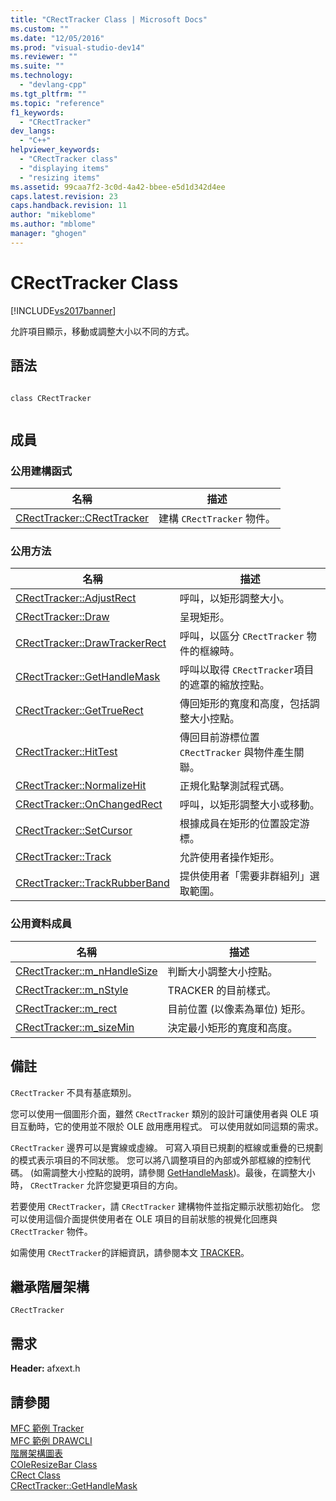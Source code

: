 ```yaml
---
title: "CRectTracker Class | Microsoft Docs"
ms.custom: ""
ms.date: "12/05/2016"
ms.prod: "visual-studio-dev14"
ms.reviewer: ""
ms.suite: ""
ms.technology: 
  - "devlang-cpp"
ms.tgt_pltfrm: ""
ms.topic: "reference"
f1_keywords: 
  - "CRectTracker"
dev_langs: 
  - "C++"
helpviewer_keywords: 
  - "CRectTracker class"
  - "displaying items"
  - "resizing items"
ms.assetid: 99caa7f2-3c0d-4a42-bbee-e5d1d342d4ee
caps.latest.revision: 23
caps.handback.revision: 11
author: "mikeblome"
ms.author: "mblome"
manager: "ghogen"
---
```

# CRectTracker Class
[!INCLUDE[vs2017banner](../../assembler/inline/includes/vs2017banner.md)]

允許項目顯示，移動或調整大小以不同的方式。  
  
## 語法  
  
```  
  
class CRectTracker  
  
```  
  
## 成員  
  
### 公用建構函式  
  
|名稱|描述|  
|--------|--------|  
|[CRectTracker::CRectTracker](../Topic/CRectTracker::CRectTracker.md)|建構 `CRectTracker` 物件。|  
  
### 公用方法  
  
|名稱|描述|  
|--------|--------|  
|[CRectTracker::AdjustRect](../Topic/CRectTracker::AdjustRect.md)|呼叫，以矩形調整大小。|  
|[CRectTracker::Draw](../Topic/CRectTracker::Draw.md)|呈現矩形。|  
|[CRectTracker::DrawTrackerRect](../Topic/CRectTracker::DrawTrackerRect.md)|呼叫，以區分 `CRectTracker` 物件的框線時。|  
|[CRectTracker::GetHandleMask](../Topic/CRectTracker::GetHandleMask.md)|呼叫以取得 `CRectTracker`項目的遮罩的縮放控點。|  
|[CRectTracker::GetTrueRect](../Topic/CRectTracker::GetTrueRect.md)|傳回矩形的寬度和高度，包括調整大小控點。|  
|[CRectTracker::HitTest](../Topic/CRectTracker::HitTest.md)|傳回目前游標位置 `CRectTracker` 與物件產生關聯。|  
|[CRectTracker::NormalizeHit](../Topic/CRectTracker::NormalizeHit.md)|正規化點擊測試程式碼。|  
|[CRectTracker::OnChangedRect](../Topic/CRectTracker::OnChangedRect.md)|呼叫，以矩形調整大小或移動。|  
|[CRectTracker::SetCursor](../Topic/CRectTracker::SetCursor.md)|根據成員在矩形的位置設定游標。|  
|[CRectTracker::Track](../Topic/CRectTracker::Track.md)|允許使用者操作矩形。|  
|[CRectTracker::TrackRubberBand](../Topic/CRectTracker::TrackRubberBand.md)|提供使用者「需要非群組列」選取範圍。|  
  
### 公用資料成員  
  
|名稱|描述|  
|--------|--------|  
|[CRectTracker::m\_nHandleSize](../Topic/CRectTracker::m_nHandleSize.md)|判斷大小調整大小控點。|  
|[CRectTracker::m\_nStyle](../Topic/CRectTracker::m_nStyle.md)|TRACKER 的目前樣式。|  
|[CRectTracker::m\_rect](../Topic/CRectTracker::m_rect.md)|目前位置 \(以像素為單位\) 矩形。|  
|[CRectTracker::m\_sizeMin](../Topic/CRectTracker::m_sizeMin.md)|決定最小矩形的寬度和高度。|  
  
## 備註  
 `CRectTracker` 不具有基底類別。  
  
 您可以使用一個圖形介面，雖然 `CRectTracker` 類別的設計可讓使用者與 OLE 項目互動時，它的使用並不限於 OLE 啟用應用程式。  可以使用就如同這類的需求。  
  
 `CRectTracker` 邊界可以是實線或虛線。  可寫入項目已規劃的框線或重疊的已規劃的模式表示項目的不同狀態。  您可以將八調整項目的內部或外部框線的控制代碼。  \(如需調整大小控點的說明，請參閱 [GetHandleMask](../Topic/CRectTracker::GetHandleMask.md)\)。最後，在調整大小時， `CRectTracker` 允許您變更項目的方向。  
  
 若要使用 `CRectTracker`，請 `CRectTracker` 建構物件並指定顯示狀態初始化。  您可以使用這個介面提供使用者在 OLE 項目的目前狀態的視覺化回應與 `CRectTracker` 物件。  
  
 如需使用 `CRectTracker`的詳細資訊，請參閱本文 [TRACKER](../../mfc/trackers.md)。  
  
## 繼承階層架構  
 `CRectTracker`  
  
## 需求  
 **Header:** afxext.h  
  
## 請參閱  
 [MFC 範例 Tracker](../../top/visual-cpp-samples.md)   
 [MFC 範例 DRAWCLI](../../top/visual-cpp-samples.md)   
 [階層架構圖表](../../mfc/hierarchy-chart.md)   
 [COleResizeBar Class](../../mfc/reference/coleresizebar-class.md)   
 [CRect Class](../../atl-mfc-shared/reference/crect-class.md)   
 [CRectTracker::GetHandleMask](../Topic/CRectTracker::GetHandleMask.md)